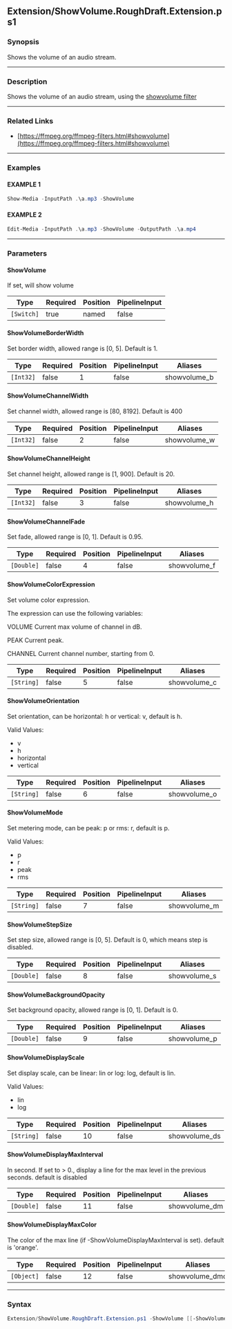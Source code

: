 Extension/ShowVolume.RoughDraft.Extension.ps1
---------------------------------------------




### Synopsis
Shows the volume of an audio stream.



---


### Description

Shows the volume of an audio stream, using the [showvolume filter](https://ffmpeg.org/ffmpeg-filters.html#showvolume)



---


### Related Links
* [https://ffmpeg.org/ffmpeg-filters.html#showvolume](https://ffmpeg.org/ffmpeg-filters.html#showvolume)





---


### Examples
#### EXAMPLE 1
```PowerShell
Show-Media -InputPath .\a.mp3 -ShowVolume
```

#### EXAMPLE 2
```PowerShell
Edit-Media -InputPath .\a.mp3 -ShowVolume -OutputPath .\a.mp4
```



---


### Parameters
#### **ShowVolume**

If set, will show volume






|Type      |Required|Position|PipelineInput|
|----------|--------|--------|-------------|
|`[Switch]`|true    |named   |false        |



#### **ShowVolumeBorderWidth**

Set border width, allowed range is [0, 5]. Default is 1.






|Type     |Required|Position|PipelineInput|Aliases     |
|---------|--------|--------|-------------|------------|
|`[Int32]`|false   |1       |false        |showvolume_b|



#### **ShowVolumeChannelWidth**

Set channel width, allowed range is [80, 8192]. Default is 400






|Type     |Required|Position|PipelineInput|Aliases     |
|---------|--------|--------|-------------|------------|
|`[Int32]`|false   |2       |false        |showvolume_w|



#### **ShowVolumeChannelHeight**

Set channel height, allowed range is [1, 900]. Default is 20.






|Type     |Required|Position|PipelineInput|Aliases     |
|---------|--------|--------|-------------|------------|
|`[Int32]`|false   |3       |false        |showvolume_h|



#### **ShowVolumeChannelFade**

Set fade, allowed range is [0, 1]. Default is 0.95.






|Type      |Required|Position|PipelineInput|Aliases     |
|----------|--------|--------|-------------|------------|
|`[Double]`|false   |4       |false        |showvolume_f|



#### **ShowVolumeColorExpression**

Set volume color expression.

The expression can use the following variables:

VOLUME
Current max volume of channel in dB.

PEAK
Current peak.

CHANNEL
Current channel number, starting from 0.






|Type      |Required|Position|PipelineInput|Aliases     |
|----------|--------|--------|-------------|------------|
|`[String]`|false   |5       |false        |showvolume_c|



#### **ShowVolumeOrientation**

Set orientation, can be horizontal: h or vertical: v, default is h.



Valid Values:

* v
* h
* horizontal
* vertical






|Type      |Required|Position|PipelineInput|Aliases     |
|----------|--------|--------|-------------|------------|
|`[String]`|false   |6       |false        |showvolume_o|



#### **ShowVolumeMode**

Set metering mode, can be peak: p or rms: r, default is p.



Valid Values:

* p
* r
* peak
* rms






|Type      |Required|Position|PipelineInput|Aliases     |
|----------|--------|--------|-------------|------------|
|`[String]`|false   |7       |false        |showvolume_m|



#### **ShowVolumeStepSize**

Set step size, allowed range is [0, 5]. Default is 0, which means step is disabled.






|Type      |Required|Position|PipelineInput|Aliases     |
|----------|--------|--------|-------------|------------|
|`[Double]`|false   |8       |false        |showvolume_s|



#### **ShowVolumeBackgroundOpacity**

Set background opacity, allowed range is [0, 1]. Default is 0.






|Type      |Required|Position|PipelineInput|Aliases     |
|----------|--------|--------|-------------|------------|
|`[Double]`|false   |9       |false        |showvolume_p|



#### **ShowVolumeDisplayScale**

Set display scale, can be linear: lin or log: log, default is lin.



Valid Values:

* lin
* log






|Type      |Required|Position|PipelineInput|Aliases      |
|----------|--------|--------|-------------|-------------|
|`[String]`|false   |10      |false        |showvolume_ds|



#### **ShowVolumeDisplayMaxInterval**

In second. If set to > 0., display a line for the max level in the previous seconds. default is disabled






|Type      |Required|Position|PipelineInput|Aliases      |
|----------|--------|--------|-------------|-------------|
|`[Double]`|false   |11      |false        |showvolume_dm|



#### **ShowVolumeDisplayMaxColor**

The color of the max line (if -ShowVolumeDisplayMaxInterval is set).
default is 'orange'.






|Type      |Required|Position|PipelineInput|Aliases       |
|----------|--------|--------|-------------|--------------|
|`[Object]`|false   |12      |false        |showvolume_dmc|





---


### Syntax
```PowerShell
Extension/ShowVolume.RoughDraft.Extension.ps1 -ShowVolume [[-ShowVolumeBorderWidth] <Int32>] [[-ShowVolumeChannelWidth] <Int32>] [[-ShowVolumeChannelHeight] <Int32>] [[-ShowVolumeChannelFade] <Double>] [[-ShowVolumeColorExpression] <String>] [[-ShowVolumeOrientation] <String>] [[-ShowVolumeMode] <String>] [[-ShowVolumeStepSize] <Double>] [[-ShowVolumeBackgroundOpacity] <Double>] [[-ShowVolumeDisplayScale] <String>] [[-ShowVolumeDisplayMaxInterval] <Double>] [[-ShowVolumeDisplayMaxColor] <Object>] [<CommonParameters>]
```
